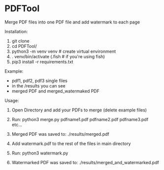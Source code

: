 # PDFTool
Merge PDF files into one PDF file and add watermark to each page


Installation:
1. git clone
2. cd PDFTool/
3. python3 -m venv venv # create virtual environment
4. . venv/bin/activate (.fish # if you're using fish)
5. pip3 install -r requirements.txt


Example:

- pdf1, pdf2, pdf3 single files 
- in the /results you can see 
- merged PDF and merged_watermaked PDF 


Usage:
1. Open Directory and add your PDFs to merge (delete example files)
2. Run: python3 merge.py pdfname1.pdf pdfname2.pdf pdfname3.pdf etc...
3. Merged PDF was saved to: ./results/merged.pdf

4. Add watermark.pdf to the rest of the files in main directory 
5. Run: python3 watermark.py
6. Watermarked PDF was saved to: ./results/merged_and_watermarked.pdf
